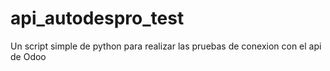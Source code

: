 # api_autodespro_test
Un script simple de python para realizar las pruebas de conexion con el api de Odoo
